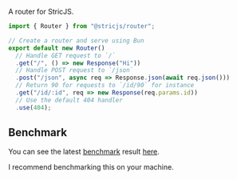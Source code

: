 A router for StricJS.

```typescript
import { Router } from "@stricjs/router";

// Create a router and serve using Bun
export default new Router()
  // Handle GET request to `/`
  .get("/", () => new Response("Hi"))
  // Handle POST request to `/json`
  .post("/json", async req => Response.json(await req.json()))
  // Return 90 for requests to `/id/90` for instance
  .get("/id/:id", req => new Response(req.params.id))
  // Use the default 404 handler
  .use(404);
```

## Benchmark
You can see the latest [benchmark](https://github.com/bunsvr/benchmark) result [here](https://github.com/bunsvr/benchmark/blob/main/results/index.md).

I recommend benchmarking this on your machine.
